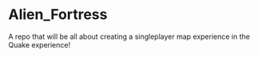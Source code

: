 # Alien_Fortress

A repo that will be all about creating a singleplayer map experience in the Quake experience! 
